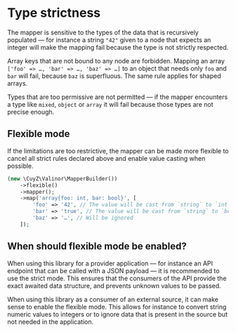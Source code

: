 # Type strictness

The mapper is sensitive to the types of the data that is recursively populated —
for instance a string `"42"` given to a node that expects an integer will make
the mapping fail because the type is not strictly respected.

Array keys that are not bound to any node are forbidden. Mapping an array
`['foo' => …, 'bar' => …, 'baz' => …]` to an object that needs only `foo` and
`bar` will fail, because `baz` is superfluous. The same rule applies for
shaped arrays.

Types that are too permissive are not permitted — if the mapper encounters a 
type like `mixed`, `object` or `array` it will fail because those types are not
precise enough.

## Flexible mode

If the limitations are too restrictive, the mapper can be made more flexible to
cancel all strict rules declared above and enable value casting when possible.

```php
(new \CuyZ\Valinor\MapperBuilder())
    ->flexible()
    ->mapper();
    ->map('array{foo: int, bar: bool}', [
        'foo' => '42', // The value will be cast from `string` to `int`
        'bar' => 'true', // The value will be cast from `string` to `bool`
        'baz' => '…', // Will be ignored 
    ]);
```

## When should flexible mode be enabled?

When using this library for a provider application — for instance an API
endpoint that can be called with a JSON payload — it is recommended to use the
strict mode. This ensures that the consumers of the API provide the exact
awaited data structure, and prevents unknown values to be passed.

When using this library as a consumer of an external source, it can make sense
to enable the flexible mode. This allows for instance to convert string numeric
values to integers or to ignore data that is present in the source but not
needed in the application.

